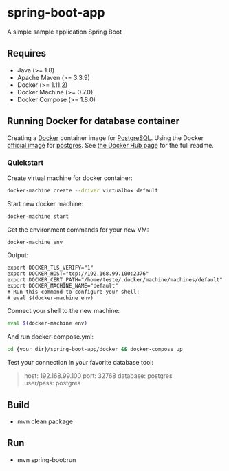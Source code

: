 # spring-boot-app

A simple sample application Spring Boot

## Requires

- Java (>= 1.8)
- Apache Maven (>= 3.3.9)
- Docker (>= 1.11.2)
- Docker Machine (>= 0.7.0)
- Docker Compose (>= 1.8.0)

## Running Docker for database container
Creating a [Docker](https://www.docker.com/) container image for [PostgreSQL](http://postgresql.org/). Using the Docker [official image](https://docs.docker.com/docker-hub/official_repos/) for [postgres](https://registry.hub.docker.com/_/postgres/). See [the Docker Hub page](https://registry.hub.docker.com/_/postgres/) for the full readme.

### Quickstart

Create virtual machine for docker container:
```bash
docker-machine create --driver virtualbox default
```
Start new docker machine:
```bash
docker-machine start
```
Get the environment commands for your new VM:
```bash
docker-machine env
```
Output:
```console
export DOCKER_TLS_VERIFY="1"
export DOCKER_HOST="tcp://192.168.99.100:2376"
export DOCKER_CERT_PATH="/home/teste/.docker/machine/machines/default"
export DOCKER_MACHINE_NAME="default"
# Run this command to configure your shell: 
# eval $(docker-machine env)
```
Connect your shell to the new machine:
```bash
eval $(docker-machine env)
```
And run docker-compose.yml:
```bash
cd {your_dir}/spring-boot-app/docker && docker-compose up
```
Test your connection in your favorite database tool:
> host: 192.168.99.100 port: 32768 database: postgres \
user/pass: postgres


## Build
- mvn clean package

## Run
- mvn spring-boot:run


